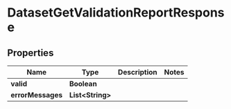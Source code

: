 

# DatasetGetValidationReportResponse


## Properties

| Name | Type | Description | Notes |
|------------ | ------------- | ------------- | -------------|
|**valid** | **Boolean** |  |  |
|**errorMessages** | **List&lt;String&gt;** |  |  |



